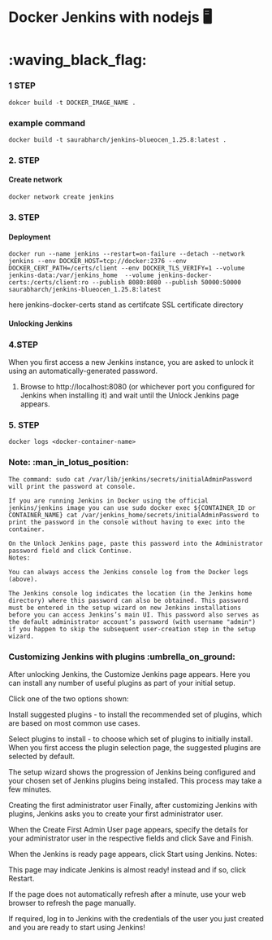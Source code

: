 # Docker Jenkins with nodejs :desktop_computer:

# :waving_black_flag:
### 1 STEP
```shell
dokcer build -t DOCKER_IMAGE_NAME .
```

### example command

```shell
docker build -t saurabharch/jenkins-blueocen_1.25.8:latest .
```

### 2. STEP
#### Create network

```shell
docker network create jenkins
```

### 3. STEP
#### Deployment

```shell
docker run --name jenkins --restart=on-failure --detach --network jenkins --env DOCKER_HOST=tcp://docker:2376 --env DOCKER_CERT_PATH=/certs/client --env DOCKER_TLS_VERIFY=1 --volume jenkins-data:/var/jenkins_home  --volume jenkins-docker-certs:/certs/client:ro --publish 8080:8080 --publish 50000:50000 saurabharch/jenkins-blueocen_1.25.8:latest
```

here jenkins-docker-certs stand as certifcate SSL certificate directory

#### Unlocking Jenkins
### 4.STEP

When you first access a new Jenkins instance, you are asked to unlock it using an automatically-generated password.

1. Browse to http://localhost:8080 (or whichever port you configured for Jenkins when installing it) and wait until the Unlock Jenkins page appears.

### 5. STEP

```shell
docker logs <docker-container-name>
```

###  Note: :man_in_lotus_position:

    The command: sudo cat /var/lib/jenkins/secrets/initialAdminPassword will print the password at console.
    
    If you are running Jenkins in Docker using the official jenkins/jenkins image you can use sudo docker exec ${CONTAINER_ID or CONTAINER_NAME} cat /var/jenkins_home/secrets/initialAdminPassword to print the password in the console without having to exec into the container.

    On the Unlock Jenkins page, paste this password into the Administrator password field and click Continue.
    Notes:
    
    You can always access the Jenkins console log from the Docker logs (above).
    
    The Jenkins console log indicates the location (in the Jenkins home directory) where this password can also be obtained. This password must be entered in the setup wizard on new Jenkins installations before you can access Jenkins’s main UI. This password also serves as the default administrator account’s password (with username "admin") if you happen to skip the subsequent user-creation step in the setup wizard.

### Customizing Jenkins with plugins :umbrella_on_ground: 
After unlocking Jenkins, the Customize Jenkins page appears. Here you can install any number of useful plugins as part of your initial setup.

Click one of the two options shown:

Install suggested plugins - to install the recommended set of plugins, which are based on most common use cases.

Select plugins to install - to choose which set of plugins to initially install. When you first access the plugin selection page, the suggested plugins are selected by default.

The setup wizard shows the progression of Jenkins being configured and your chosen set of Jenkins plugins being installed. This process may take a few minutes.

Creating the first administrator user
Finally, after customizing Jenkins with plugins, Jenkins asks you to create your first administrator user.

When the Create First Admin User page appears, specify the details for your administrator user in the respective fields and click Save and Finish.

When the Jenkins is ready page appears, click Start using Jenkins.
Notes:

This page may indicate Jenkins is almost ready! instead and if so, click Restart.

If the page does not automatically refresh after a minute, use your web browser to refresh the page manually.

If required, log in to Jenkins with the credentials of the user you just created and you are ready to start using Jenkins!

